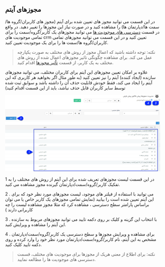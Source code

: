 ﻿## مجوزهای آیتم

در این قسمت می توانید مجوز های تعیین شده برای آیتم (مجوز های کاربران/گروه ها/سمت ها/دپارتمان ها) را مشاهده کنید و در صورت نیاز این مجوزها را تغییر دهید. در واقع در قسمت <a href="file%3A%2F%2F%2FC%3A%5CUsers%5CH.abasi%5CDesktop%5Chelp%5Cmd%20help%5CSettings%5CManage-groups-and-users%5Cpermissions%5CAvailability-of-entities%5CAvailability-of-entities.md" target="_blank">دسترسی های موجودیت ها</a>  می توانید مجوزهای یک کاربر/گروه/سمت را برای تمامی موجودیت های crm تعیین کنید و در این قسمت می توانید مجوزهای تمامی کاربران/گروه ها/سمت ها را برای یک موجودیت تعیین کنید.

> نکته: توجه داشته باشید که اعمال مجوز از روش های مختلف به صورت یکپارچه عمل می کند. برای مشاهده چگونگی تاثیر مجوزهای اعمال شده از روش های مختلف به یک کاربر، از قسمت  <a href="file%3A%2F%2F%2FC%3A%5CUsers%5CH.abasi%5CDesktop%5Chelp%5Cmd%20help%5CSettings%5CManage-groups-and-users%5CManage-groups-and-users.md" target="_blank">تاًثیر مجوزها</a> اقدام کنید.


علاوه بر امکان تعیین مجوزهای این آیتم برای کاربران مختلف، می توانید مجوزهای سازنده (ایجاد کننده) آیتم را نیز تعیین کنید (به طور مثال اگر بخواهید هر کاربری که این آیتم را ایجاد می کند، فقط خودش قابلیت حذف آن را داشته باشد و سوابق ثبت شده توسط سایر کاربران قابل حذف نباشد، باید از این قسمت اقدام کنید)

![](ObjectTypePermissions.png)

1  در این قسمت لیست مجوزهای تعریف شده برای این آیتم از روش های مختلف را به تفکیک کاربر/گروه/سمت/دپارتمان گیرنده مجوز مشاهده می کنید.

2 . می توانید با استفاده از فیلتر های موجود، لیست مجوزهای مورد نظر خود که برای این آیتم تعیین شده است را بیابید (نمایش تمامی مجوزهای یک کاربر خاص یا می توان براساس پارامتر سطح دسترسی ، مشاهده کرد که مثلا مجوز مشاهده لیست را چه کاربرانی دارند )

3 . با انتخاب این گزینه و کلیک بر روی دکمه تایید می توانید مجوزهای مربوط به سازنده این آیتم را مشاهده و ویرایش کنید.

4 . برای مشاهده و ویرایش مجوزها و سطح دسترسی یک کاربر/گروه/سمت/دپارتمان مشخص به این آیتم، نام کاربر/گروه/سمت/دپارتمان مورد نظر خود را وارد کرده و روی دکمه تایید کلیک کنید.

> نکته: برای اطلاع از معنی هریک از مجوزها برای موجودیت های مختلف، قسمت دسترسی های موجودیت ها را مطالعه نمایید.

